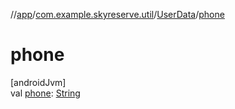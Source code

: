 //[app](../../../index.md)/[com.example.skyreserve.util](../index.md)/[UserData](index.md)/[phone](phone.md)

# phone

[androidJvm]\
val [phone](phone.md): [String](https://kotlinlang.org/api/latest/jvm/stdlib/kotlin/-string/index.html)
